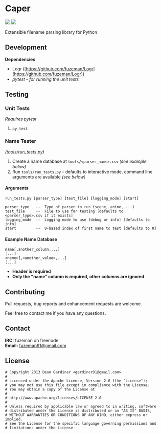 # Caper 
[![](https://travis-ci.org/fuzeman/Caper.png?branch=master)](https://travis-ci.org/fuzeman/Caper)
[![](https://coveralls.io/repos/fuzeman/Caper/badge.png?branch=master)](https://coveralls.io/r/fuzeman/Caper?branch=master)

Extensible filename parsing library for Python

## Development

**Dependencies**

 - Logr ([https://github.com/fuzeman/Logr](https://github.com/fuzeman/Logr))
 - *pytest - for running the unit tests*

## Testing

### Unit Tests
*Requires pytest*

1. `py.test`

### Name Tester
*(tools/run_tests.py)*

1. Create a name database at `tools/<parser_name>.csv` *(see example below)*
2. Run `tools/run_tests.py` - defaults to interactive mode, command line arguments are available *(see below)*

#### Arguments

    run_tests.py [parser_type] [test_file] [logging_mode] [start]
    
    parser_type   --  Type of parser to run (scene, anime, ...)
    test_file     --  File to use for testing [defaults to <parser_type>.csv if it exists]
    logging_mode  --  Logging mode to use (debug or info) [defaults to info]
    start         --  0-based index of first name to test [defaults to 0]

#### Example Name Database

    name[,another_column,...]
    [...]
    <name>[,<another_value>,...]
    [...]

 - **Header is required**
 - **Only the "name" column is required, other columns are ignored**

## Contributing

Pull requests, bug reports and enhancement requests are welcome.

Feel free to contact me if you have any questions.

## Contact

**IRC:** fuzeman on freenode  
**Email:** fuzeman91@gmail.com

## License

    # Copyright 2013 Dean Gardiner <gardiner91@gmail.com>
    #
    # Licensed under the Apache License, Version 2.0 (the "License");
    # you may not use this file except in compliance with the License.
    # You may obtain a copy of the License at
    #
    # http://www.apache.org/licenses/LICENSE-2.0
    #
    # Unless required by applicable law or agreed to in writing, software
    # distributed under the License is distributed on an "AS IS" BASIS,
    # WITHOUT WARRANTIES OR CONDITIONS OF ANY KIND, either express or implied.
    # See the License for the specific language governing permissions and
    # limitations under the License.
